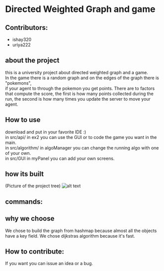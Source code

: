 # Directed Weighted Graph and game

## Contributors:
* ishay320
* uriya222

## about the project
this is a university project about directed weighted graph and a game.  
In the game there is a random graph and on the edges of the graph there is "pokemons",  
 if your agent to through the pokemon you get points.
There are to factors that compute the score, the first is how many points collected during the run, 
 the second is how many times you update the server to move your agent.  

## How to use
download and put in your favorite IDE :)  
in src/api/ in ex2 you can use the GUI or to code the game you want in the main.  
in src/algorithm/ in algoManager you can change the running algo with one of your own.  
in src/GUI in myPanel you can add your own screens.

## how its built
 (Picture of the project tree)
![alt text](https://github.com/[username]/[reponame]/blob/[branch]/image.jpg?raw=true)

## commands:


## why we choose
We chose to build the graph from hashmap because almost all the objects
 have a key field.
We chose dijkstras algorithm because it's fast.


## How to contribute:
 If you want you can issue an idea or a bug. 
